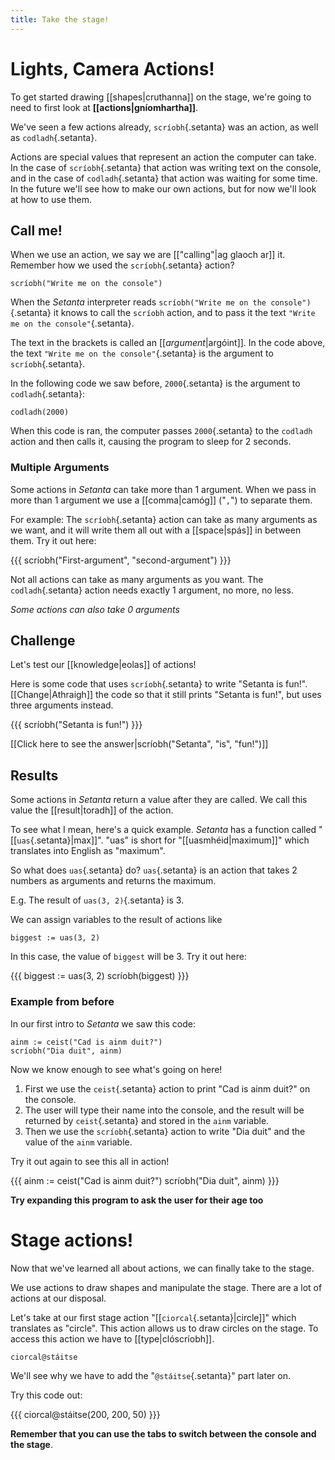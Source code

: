 ```yaml
---
title: Take the stage!
---
```


# Lights, Camera Actions!

To get started drawing [[shapes|cruthanna]] on the stage, we're going to need to first look
at **[[actions|gníomhartha]]**.

We've seen a few actions already, `scríobh`{.setanta} was an action, as well as `codladh`{.setanta}.

Actions are special values that represent an action the computer can take. In the case of `scríobh`{.setanta} that action was writing text on the console, and in the case of `codladh`{.setanta} that action was waiting for some time. In the future we'll see how to make our own actions, but for now we'll look at how to use them.

## Call me!

When we use an action, we say we are [["calling"|ag glaoch ar]] it. Remember how we used the `scríobh`{.setanta} action?

```{.setanta .numberLines}
scríobh("Write me on the console")
```

When the *Setanta* interpreter reads `scríobh("Write me on the console")`{.setanta} it knows to call the `scríobh` action, and to pass it the text `"Write me on the console"`{.setanta}.

The text in the brackets is called an [[*argument*|argóint]]. In the code above, the text `"Write me on the console"`{.setanta} is the argument to `scríobh`{.setanta}.

In the following code we saw before, `2000`{.setanta} is the argument to `codladh`{.setanta}:

```{.setanta .numberLines}
codladh(2000)
```

When this code is ran, the computer passes `2000`{.setanta} to the `codladh` action and then calls it,
causing the program to sleep for 2 seconds.

### Multiple Arguments

Some actions in *Setanta* can take more than 1 argument. When we pass in more than 1 argument we use a [[comma|camóg]] ("`,`") to separate them.

For example: The `scríobh`{.setanta} action can take as many arguments as we want, and it will write them all out with a [[space|spás]] in between them. Try it out here:

{{{
scríobh("First-argument", "second-argument")
}}}

Not all actions can take as many arguments as you want. The `codladh`{.setanta} action needs exactly 1 argument, no more, no less.

*Some actions can also take 0 arguments*

## Challenge

Let's test our [[knowledge|eolas]] of actions!

Here is some code that uses `scríobh`{.setanta} to write "Setanta is fun!".
[[Change|Athraigh]] the code so that it still prints "Setanta is fun!", but uses three arguments instead.

{{{
scríobh("Setanta is fun!")
}}}

[[Click here to see the answer|scríobh(&quot;Setanta&quot;, &quot;is&quot;, &quot;fun!&quot;)]]

## Results

Some actions in *Setanta* return a value after they are called. We call this value the [[result|toradh]] of the action.

To see what I mean, here's a quick example. *Setanta* has a function called "[[`uas`{.setanta}|max]]". "uas" is short for "[[uasmhéid|maximum]]" which translates into English as "maximum".

So what does `uas`{.setanta} do? `uas`{.setanta} is an action that takes 2 numbers as arguments and returns the maximum.

E.g. The result of `uas(3, 2)`{.setanta} is 3.

We can assign variables to the result of actions like 

```{.setanta .numberLines}
biggest := uas(3, 2)
```

In this case, the value of `biggest` will be 3. Try it out here:

{{{
biggest := uas(3, 2)
scríobh(biggest)
}}}

### Example from before

In our first intro to *Setanta* we saw this code:

```{.setanta .numberLines}
ainm := ceist("Cad is ainm duit?")
scríobh("Dia duit", ainm)
```

Now we know enough to see what's going on here!

1. First we use the `ceist`{.setanta} action to print "Cad is ainm duit?" on the console.
2. The user will type their name into the console, and the result will be returned by `ceist`{.setanta} and stored in the `ainm` variable.
3. Then we use the `scríobh`{.setanta} action to write "Dia duit" and the value of the `ainm` variable.

Try it out again to see this all in action!

{{{
ainm := ceist("Cad is ainm duit?")
scríobh("Dia duit", ainm)
}}}

**Try expanding this program to ask the user for their age too**

# Stage actions!

Now that we've learned all about actions, we can finally take to the stage.

We use actions to draw shapes and manipulate the stage. There are a lot of actions at our disposal.

Let's take at our first stage action "[[`ciorcal`{.setanta}|circle]]" which translates as "circle". This action allows us to draw circles on the stage. To access this action we have to [[type|clóscríobh]].

```{.setanta .numberLines}
ciorcal@stáitse
```

We'll see why we have to add the "`@stáitse`{.setanta}" part later on.

Try this code out:

{{{
ciorcal@stáitse(200, 200, 50)
}}}

**Remember that you can use the tabs to switch between the console and the stage**.
